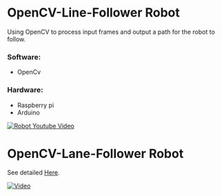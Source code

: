 # OpenCV-Line-Follower Robot
Using OpenCV to process input frames and output a path for the robot to follow.

### Software:
- OpenCv

### Hardware:
- Raspberry pi
- Arduino


[![Robot Youtube Video](https://github.com/AasaiAlangaram/OpenCV-Line-Follower/blob/master/Yellow%20Car%20Plate%20Automotive%20Business%20Card.png)](https://www.youtube.com/watch?v=vWrxlj9keN0 "Robot Youtube Video")

# OpenCV-Lane-Follower Robot

See detailed [Here](https://www.hackster.io/Aasai/lane-following-robot-using-opencv-da3d45).

[![Video]({https://www.google.com/url?sa=i&url=https%3A%2F%2Fmedium.com%2Fpharos-production%2Froad-lane-recognition-with-opencv-and-ios-a892a3ab635c&psig=AOvVaw2buSUJuYtkEIBEsO8QEXHe&ust=1588475970201000&source=images&cd=vfe&ved=0CAIQjRxqFwoTCOCbjKKclOkCFQAAAAAdAAAAABAD})]({https://github.com/AasaiAlangaram/OpenCV-Lane-Follower--Robot/blob/master/Images/merge_video_1588385388622.mp4} "Link Title")
